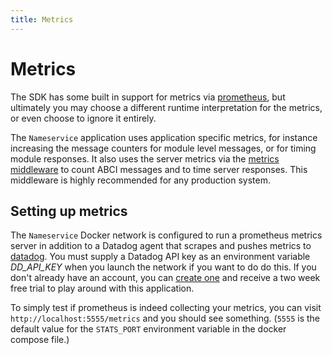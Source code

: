 ```yaml
---
title: Metrics
---
```


# Metrics

The SDK has some built in support for metrics via [prometheus](https://prometheus.io/), but ultimately you may choose a different runtime interpretation for the metrics, or even choose to ignore it entirely.

The `Nameservice` application uses application specific metrics, for instance increasing the message counters for module level messages, or for timing module responses. It also uses the server metrics via the [metrics middleware](https://github.com/f-o-a-m/hs-abci/blob/master/hs-abci-extra/src/Network/ABCI/Server/Middleware/Metrics.hs) to count ABCI messages and to time server responses. This middleware is highly recommended for any production system.

## Setting up metrics

The `Nameservice` Docker network is configured to run a prometheus metrics server in addition to a Datadog agent that scrapes  and pushes metrics to [datadog](https://www.datadoghq.com/). You must supply a Datadog API key as an environment variable *DD_API_KEY* when you launch the network if you want to do do this. If you don't already have an account, you can [create one](https://www.datadoghq.com/free-datadog-trial/) and receive a two week free trial to play around with this application.

To simply test if prometheus is indeed collecting your metrics, you can visit `http://localhost:5555/metrics` and you should see something. (`5555` is the default value for the `STATS_PORT` environment variable in the docker compose file.)
